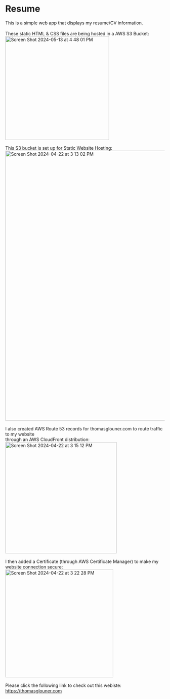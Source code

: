 # Resume
This is a simple web app that displays my resume/CV information.<br><br> 
These static HTML & CSS files are being hosted in a AWS S3 Bucket:<br>
<img width="328" alt="Screen Shot 2024-05-13 at 4 48 01 PM" src="https://github.com/tmglouner/Resume/assets/166273662/aafd72f5-5461-4ae1-9463-955fe1d39c12">
<br><br>
This S3 bucket is set up for Static Website Hosting:<br>
<img width="854" alt="Screen Shot 2024-04-22 at 3 13 02 PM" src="https://github.com/tmglouner/Resume/assets/166273662/5e56bee1-e799-4aa1-833d-222bf17abb5f">
<br><br>
I also created AWS Route 53 records for thomasglouner.com to route traffic to my website<br>
through an AWS CloudFront distribution:<br>
<img width="352" alt="Screen Shot 2024-04-22 at 3 15 12 PM" src="https://github.com/tmglouner/Resume/assets/166273662/2d04ef4c-44b4-476c-bd11-cdadc6504743">
<br><br>
I then added a Certificate (through AWS Certificate Manager) to make my website connection secure:<br>
<img width="341" alt="Screen Shot 2024-04-22 at 3 22 28 PM" src="https://github.com/tmglouner/Resume/assets/166273662/01633606-e9c2-4139-81e7-8b2634f8a0c5">
<br><br>
Please click the following link to check out this webiste: https://thomasglouner.com
